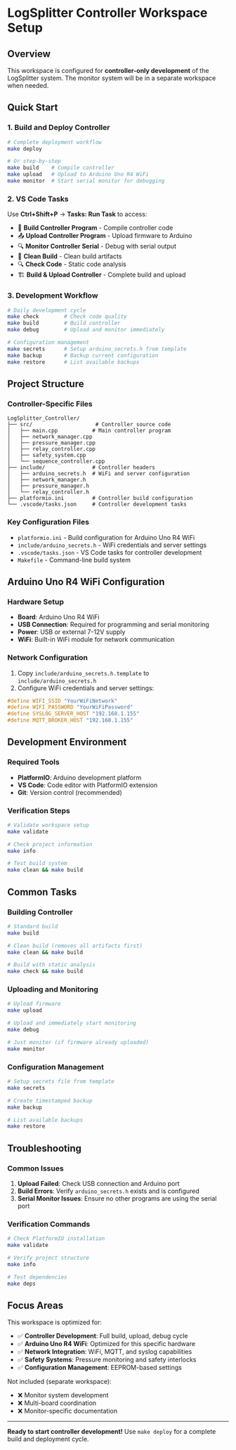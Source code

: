 # LogSplitter Controller Workspace Setup

## Overview
This workspace is configured for **controller-only development** of the LogSplitter system. The monitor system will be in a separate workspace when needed.

## Quick Start

### 1. Build and Deploy Controller
```bash
# Complete deployment workflow
make deploy

# Or step-by-step
make build    # Compile controller
make upload   # Upload to Arduino Uno R4 WiFi  
make monitor  # Start serial monitor for debugging
```

### 2. VS Code Tasks
Use **Ctrl+Shift+P** → **Tasks: Run Task** to access:
- 🔧 **Build Controller Program** - Compile controller code
- 📤 **Upload Controller Program** - Upload firmware to Arduino
- 🔍 **Monitor Controller Serial** - Debug with serial output
- 🧹 **Clean Build** - Clean build artifacts  
- 🔍 **Check Code** - Static code analysis
- 🏗️ **Build & Upload Controller** - Complete build and upload

### 3. Development Workflow
```bash
# Daily development cycle
make check        # Check code quality
make build        # Build controller
make debug        # Upload and monitor immediately

# Configuration management  
make secrets      # Setup arduino_secrets.h from template
make backup       # Backup current configuration
make restore      # List available backups
```

## Project Structure

### Controller-Specific Files
```
LogSplitter_Controller/
├── src/                    # Controller source code
│   ├── main.cpp           # Main controller program
│   ├── network_manager.cpp
│   ├── pressure_manager.cpp
│   ├── relay_controller.cpp
│   ├── safety_system.cpp
│   └── sequence_controller.cpp
├── include/               # Controller headers
│   ├── arduino_secrets.h  # WiFi and server configuration
│   ├── network_manager.h
│   ├── pressure_manager.h
│   └── relay_controller.h
├── platformio.ini         # Controller build configuration
└── .vscode/tasks.json     # Controller development tasks
```

### Key Configuration Files
- `platformio.ini` - Build configuration for Arduino Uno R4 WiFi
- `include/arduino_secrets.h` - WiFi credentials and server settings
- `.vscode/tasks.json` - VS Code tasks for controller development
- `Makefile` - Command-line build system

## Arduino Uno R4 WiFi Configuration

### Hardware Setup
- **Board**: Arduino Uno R4 WiFi
- **USB Connection**: Required for programming and serial monitoring
- **Power**: USB or external 7-12V supply
- **WiFi**: Built-in WiFi module for network communication

### Network Configuration
1. Copy `include/arduino_secrets.h.template` to `include/arduino_secrets.h`
2. Configure WiFi credentials and server settings:
```cpp
#define WIFI_SSID "YourWiFiNetwork"
#define WIFI_PASSWORD "YourWiFiPassword"  
#define SYSLOG_SERVER_HOST "192.168.1.155"
#define MQTT_BROKER_HOST "192.168.1.155"
```

## Development Environment

### Required Tools
- **PlatformIO**: Arduino development platform
- **VS Code**: Code editor with PlatformIO extension
- **Git**: Version control (recommended)

### Verification Steps
```bash
# Validate workspace setup
make validate

# Check project information
make info

# Test build system
make clean && make build
```

## Common Tasks

### Building Controller
```bash
# Standard build
make build

# Clean build (removes all artifacts first)
make clean && make build

# Build with static analysis
make check && make build
```

### Uploading and Monitoring
```bash
# Upload firmware
make upload

# Upload and immediately start monitoring
make debug

# Just monitor (if firmware already uploaded)
make monitor
```

### Configuration Management
```bash
# Setup secrets file from template
make secrets

# Create timestamped backup
make backup

# List available backups
make restore
```

## Troubleshooting

### Common Issues
1. **Upload Failed**: Check USB connection and Arduino port
2. **Build Errors**: Verify `arduino_secrets.h` exists and is configured
3. **Serial Monitor Issues**: Ensure no other programs are using the serial port

### Verification Commands
```bash
# Check PlatformIO installation
make validate

# Verify project structure
make info

# Test dependencies  
make deps
```

## Focus Areas

This workspace is optimized for:
- ✅ **Controller Development**: Full build, upload, debug cycle
- ✅ **Arduino Uno R4 WiFi**: Optimized for this specific hardware
- ✅ **Network Integration**: WiFi, MQTT, and syslog capabilities
- ✅ **Safety Systems**: Pressure monitoring and safety interlocks
- ✅ **Configuration Management**: EEPROM-based settings

Not included (separate workspace):
- ❌ Monitor system development
- ❌ Multi-board coordination  
- ❌ Monitor-specific documentation

---

**Ready to start controller development!** Use `make deploy` for a complete build and deployment cycle.